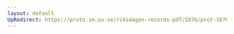 ```yaml
---
layout: default
UpRedirect: https://pruto.im.uu.se/riksdagen-records-pdf/1876/prot-1876--fk--029/prot-1876--fk--029_015.pdf
---
```

